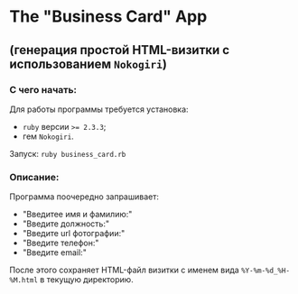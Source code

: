# The "Business Card" App
## (генерация простой HTML-визитки с использованием `Nokogiri`)
### С чего начать:
Для работы программы требуется установка:
- `ruby` версии `>= 2.3.3`;
- гем `Nokogiri`.  

Запуск: `ruby business_card.rb`
### Описание:
Программа поочередно запрашивает:
- "Введитее имя и фамилию:"
- "Введите должность:"
- "Введите url фотографии:"
- "Введите телефон:"
- "Введите email:"  

После этого сохраняет HTML-файл визитки с именем вида `%Y-%m-%d_%H-%M.html` в текущую директорию.
